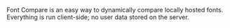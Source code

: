 Font Compare is an easy way to dynamically compare locally hosted fonts. Everything is run client-side; no user data stored on the server. 
